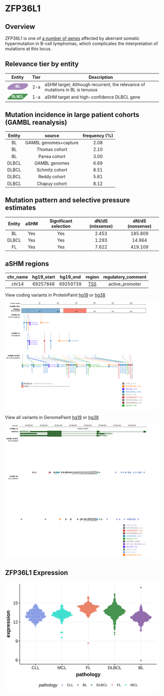 # ZFP36L1
## Overview
ZFP36L1 is one of [a number of genes](https://github.com/morinlab/LLMPP/wiki/ashm) affected by aberrant somatic hypermutation in B-cell lymphomas, which complicates the interpretation of mutations at this locus.

## Relevance tier by entity

|Entity|Tier|Description                           |
|:------:|:----:|--------------------------------------|
|![BL](images/icons/BL_tier2.png)    |2-a | aSHM target; Although recurrent, the relevance of mutations in BL is tenuous |
|![DLBCL](images/icons/DLBCL_tier1.png) |1-a | aSHM target and high-confidence DLBCL gene            |

## Mutation incidence in large patient cohorts (GAMBL reanalysis)

|Entity|source               |frequency (%)|
|:------:|:---------------------:|:-------------:|
|BL    |GAMBL genomes+capture|2.08         |
|BL    |Thomas cohort        |2.10         |
|BL    |Panea cohort         |3.00         |
|DLBCL |GAMBL genomes        |6.69         |
|DLBCL |Schmitz cohort       |8.51         |
|DLBCL |Reddy cohort         |5.61         |
|DLBCL |Chapuy cohort        |8.12         |

## Mutation pattern and selective pressure estimates

|Entity|aSHM|Significant selection|dN/dS (missense)|dN/dS (nonsense)|
|:------:|:----:|:---------------------:|:----------------:|:----------------:|
|BL    |Yes |Yes                  |2.453           |185.809         |
|DLBCL |Yes |Yes                  |1.293           | 14.964         |
|FL    |Yes |Yes                  |7.622           |419.109         |

## aSHM regions

|chr_name|hg19_start|hg19_end|region                                                                                    |regulatory_comment|
|:--------:|:----------:|:--------:|:------------------------------------------------------------------------------------------:|:------------------:|
|chr14   |69257848  |69259739|[TSS](https://genome.ucsc.edu/s/rdmorin/GAMBL%20hg19?position=chr14%3A69257848%2D69259739)|active_promoter   |


View coding variants in ProteinPaint [hg19](https://morinlab.github.io/LLMPP/GAMBL/ZFP36L1_protein.html)  or [hg38](https://morinlab.github.io/LLMPP/GAMBL/ZFP36L1_protein_hg38.html)

![image](images/proteinpaint/ZFP36L1_NM_004926.svg)

View all variants in GenomePaint [hg19](https://morinlab.github.io/LLMPP/GAMBL/ZFP36L1.html)  or [hg38](https://morinlab.github.io/LLMPP/GAMBL/ZFP36L1_hg38.html)

![image](images/proteinpaint/ZFP36L1.svg)
## ZFP36L1 Expression
![image](images/gene_expression/ZFP36L1_by_pathology.svg)
<!-- ORIGIN: morinFrequentMutationHistonemodifying2011 -->
